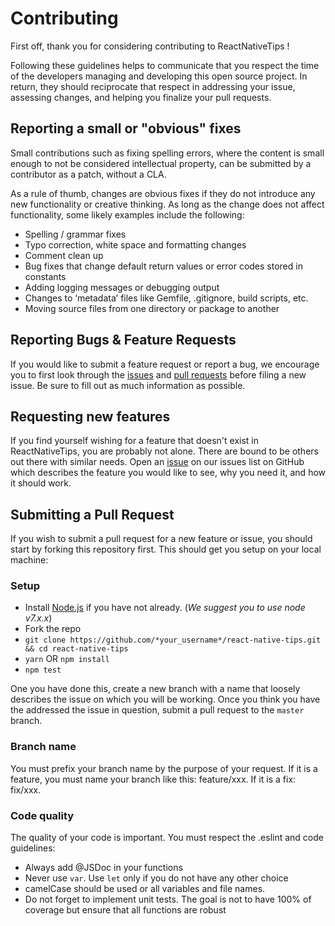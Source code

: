 # Contributing

First off, thank you for considering contributing to ReactNativeTips !

Following these guidelines helps to communicate that you respect the time of the developers managing and developing this open source project. In return, they should reciprocate that respect in addressing your issue, assessing changes, and helping you finalize your pull requests.


## Reporting a small or "obvious" fixes

Small contributions such as fixing spelling errors, where the content is small enough to not be considered intellectual property, can be submitted by a contributor as a patch, without a CLA.

As a rule of thumb, changes are obvious fixes if they do not introduce any new functionality or creative thinking. As long as the change does not affect functionality, some likely examples include the following:
- Spelling / grammar fixes
- Typo correction, white space and formatting changes
- Comment clean up
- Bug fixes that change default return values or error codes stored in constants
- Adding logging messages or debugging output
- Changes to ‘metadata’ files like Gemfile, .gitignore, build scripts, etc.
- Moving source files from one directory or package to another


## Reporting Bugs & Feature Requests

If you would like to submit a feature request or report a bug, we encourage you to first look through the [issues](https://github.com/frichti/react-native-tips/issues) and [pull requests](https://github.com/frichti/react-native-tips/pulls) before filing a new issue. Be sure to fill out as much information as possible.


## Requesting new features

If you find yourself wishing for a feature that doesn't exist in ReactNativeTips, you are probably not alone. There are bound to be others out there with similar needs. Open an [issue](https://github.com/frichti/react-native-tips/issues) on our issues list on GitHub which describes the feature you would like to see, why you need it, and how it should work.


## Submitting a Pull Request

If you wish to submit a pull request for a new feature or issue, you should start by forking this repository first. This should get you setup on your local machine:


### Setup

*  Install [Node.js](https://nodejs.org/) if you have not already. (*We suggest you to use node v7.x.x*)
*  Fork the repo
* ```git clone https://github.com/*your_username*/react-native-tips.git && cd react-native-tips```
* ```yarn``` OR ```npm install```
* ```npm test```

One you have done this, create a new branch with a name that loosely describes the issue on which you will be working. Once you think you have the addressed the issue in question, submit a pull request to the `master` branch.


### Branch name

You must prefix your branch name by the purpose of your request. If it is a feature, you must name your branch like this: feature/xxx. If it is a fix: fix/xxx.


### Code quality

The quality of your code is important. You must respect the .eslint and code guidelines:
 - Always add @JSDoc in your functions
 - Never use `var`. Use `let` only if you do not have any other choice
 - camelCase should be used or all variables and file names.
 - Do not forget to implement unit tests. The goal is not to have 100% of coverage but ensure that all functions are robust
